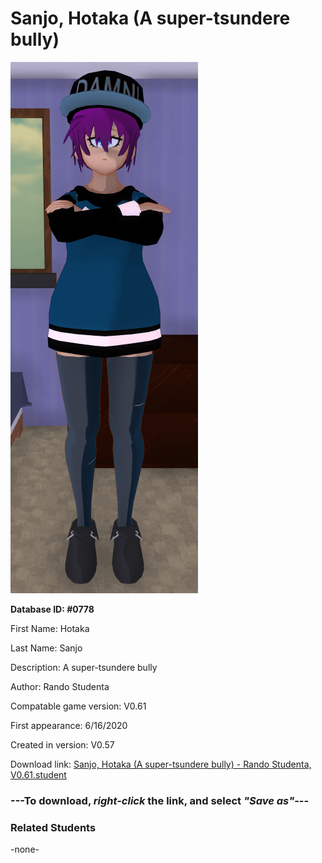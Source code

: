 # Sanjo, Hotaka (A super-tsundere bully)

<img src="../../Files/Images/Sanjo, Hotaka (A super-tsundere bully).png" title="Sanjo, Hotaka (A super-tsundere bully) - Rando Studenta, V0.61">

**Database ID: #0778**

First Name: Hotaka

Last Name: Sanjo

Description: A super-tsundere bully

Author: Rando Studenta

Compatable game version: V0.61

First appearance: 6/16/2020

Created in version: V0.57

Download link: <a href="https://raw.githubusercontent.com/Arbiter1223/Daigaku-Gurashi-Custom-Students/master/Files/Student%20Files/Sanjo%2C%20Hotaka%20(A%20super-tsundere%20bully)%20-%20Rando%20Studenta%2C%20V0.61.student">Sanjo, Hotaka (A super-tsundere bully) - Rando Studenta, V0.61.student</a>

### ---**To download, _right-click_ the link, and select _"Save as"_**---

### Related Students

-none-

